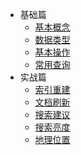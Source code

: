 * 基础篇
  - [基本概念](middleware/es/base/001_基本概念.md) 
  - [数据类型](middleware/es/base/002_数据类型.md) 
  - [基本操作](middleware/es/base/003_基本操作.md) 
  - [常用查询](middleware/es/base/004_常用查询.md)
* 实战篇
  - [索引重建](middleware/es/combat/101_索引重建.md)
  - [文档刷新](middleware/es/combat/102_文档刷新.md)
  - [搜索建议](middleware/es/combat/103_搜索建议.md)
  - [搜索亮度](middleware/es/combat/104_搜索亮量.md)
  - [地理位置](middleware/es/combat/105_地理位置.md)